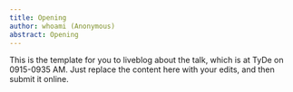 ```yaml
---
title: Opening
author: whoami (Anonymous)
abstract: Opening
---
```


This is the template for you to liveblog about the talk,
which is at TyDe on 0915-0935 AM.  Just replace the content here
with your edits, and then submit it online.
